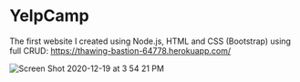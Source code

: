 # YelpCamp
The first website I created using Node.js, HTML and CSS (Bootstrap) using full CRUD:
https://thawing-bastion-64778.herokuapp.com/

![Screen Shot 2020-12-19 at 3 54 21 PM](https://user-images.githubusercontent.com/61030608/102701275-96b1a080-4212-11eb-8e1d-323ec2905214.png)


